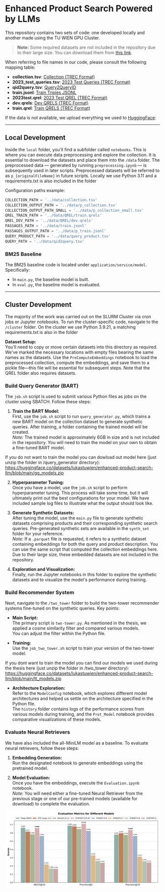 
# Enhanced Product Search Powered by LLMs

This repository contains two sets of code: one developed locally and another made using the TU WIEN GPU Cluster.

> **Note:** Some required datasets are not included in the repository due to their large size. You can download them from [this link](https://trec-product-search.github.io/2024.html).

When referring to file names in our code, please consult the following mapping table:

- **collection.tsv**: [Collection (TREC Format)](https://huggingface.co/datasets/trec-product-search/Product-Search-Corpus-v0.1/resolve/main/data/trec/collection.trec.gz)
- **2023_test_queries.tsv**: [2023 Test Queries (TREC Format)](https://huggingface.co/datasets/trec-product-search/product-search-2023-queries)
- **qid2query.tsv**: [Query2QueryID](https://huggingface.co/datasets/trec-product-search/Product-Search-Corpus-v0.1/resolve/main/data/qid2query.tsv)
- **train.jsonl**: [Train Triples JSONL](https://huggingface.co/datasets/trec-product-search/Product-Search-Triples/resolve/main/train.jsonl.gz)
- **2023test.qrel**: [2023 Test QREL (TREC Format)](https://huggingface.co/datasets/trec-product-search/product-search-2023-queries)
- **dev.qrels**: [Dev QRELS (TREC Format)](https://huggingface.co/datasets/trec-product-search/Product-Search-Qrels-v0.1/resolve/main/data/dev/product-search-dev.qrels.gz)
- **train.qrel**: [Train QRELS (TREC Format)](https://huggingface.co/datasets/trec-product-search/Product-Search-Qrels-v0.1/resolve/main/data/train/product-search-train.qrels.gz)

If the data is not available, we upload everything we used to [HuggingFace](https://huggingface.co/datasets/lukastuwien/enhanced-product-search-llm/tree/main):


---

## Local Development

Inside the `local` folder, you'll find a subfolder called `notebooks`. This is where you can execute data preprocessing and explore the collection. It is essential to download the datasets and place them into the `/data` folder. The preprocessed data — generated by running `preprocessing.ipynb` — is subsequently used in later scripts. Preprocessed datasets will be referred to as `p_{originalFileName}` in future scripts. 
Locally we use Python 3.11 and a requirements.txt is also included in the folder

Configuration paths example:

```python
COLLECTION_PATH = '../data/collection.tsv'  
COLLECTION_OUTPUT_PATH = '../data/p_collection.tsv'  
COLLECTION_OUTPUT_PATH_SMALL = '../data/p_collection_small.tsv'  
QREL_TRAIN_PATH = '../data/QREL/train.qrels'  
QREL_DEV_PATH = '../data/QREL/dev.qrels'  
PASSAGES_PATH = '../data/train.jsonl'  
PASSAGES_OUTPUT_PATH = '../data/p_train.jsonl'  
QUERY_PRODUCT_PATH = '../data/query_product.tsv'  
QUERY_PATH = '../data/qid2query.tsv'
```

### BM25 Baseline

The BM25 baseline code is located under `application/service/model`. Specifically:
- In `main.py`, the baseline model is built.
- In `eval.py`, the baseline model is evaluated.

---

## Cluster Development

The majority of the work was carried out on the SLURM Cluster via cron jobs or Jupyter notebooks. To run the cluster-specific code, navigate to the `/cluster` folder.
On the cluster we use Python 3.9.21, a matching requirements.txt is also in the folder

**Dataset Setup:**  
You'll need to copy or move certain datasets into this directory as required. We've marked the necessary locations with empty files bearing the same names as the datasets. Use the `PreComputeEmbeddings` notebook to load the preprocessed collection, compute the embeddings, and save them to a pickle file—this file will be essential for subsequent steps. Note that the QREL folder also requires datasets.

### Build Query Generator (BART)

The `job.sh` script is used to submit various Python files as jobs on the cluster using SBATCH. Follow these steps:

1. **Train the BART Model:**  
   First, use the `job.sh` script to run `query_generator.py`, which trains a new BART model on the collection dataset to generate synthetic queries. After training, a folder containing the trained model will be created.  
   *Note:* The trained model is approximately 6GB in size and is not included in the repository. You will need to train the model on your own to obtain a fine-tuned BART model.

If you do not want to train the model you can dowload out model here (just unzip the folder in /query_generator directory): https://huggingface.co/datasets/lukastuwien/enhanced-product-search-llm/blob/main/gg_models.zip

2. **Hyperparameter Tuning:**  
   Once you have a model, use the `job.sh` script to perform hyperparameter tuning. This process will take some time, but it will ultimately print out the best configurations for your model. We have included sample log files to illustrate what the output should look like.

3. **Generate Synthetic Datasets:**  
   After tuning the model, use the `main.py` file to generate synthetic datasets comprising products and their corresponding synthetic search queries. Pre-generated synthetic sets are available in the `synth_set` folder for your reference.  
   *Note:* If a `.parquet` file is requested, it refers to a synthetic dataset containing embeddings for both the query and product description. You can use the same script that computed the collection embeddings here. Due to their large size, these embedded datasets are not included in the repository.

4. **Exploration and Visualization:**  
   Finally, run the Jupyter notebooks in this folder to explore the synthetic datasets and to visualize the model's performance during training.

### Build Recommender System

Next, navigate to the `/two_tower` folder to build the two-tower recommender systems fine-tuned on the synthetic queries. Key points:

- **Main Script:**  
  The primary script is `two-tower.py`. As mentioned in the thesis, we applied a cosine similarity filter and compared various models.  
  You can adjust the filter within the Python file.

- **Training:**  
  Use the `job_two_tower.sh` script to train your version of the two-tower model.
  
If you dont want to train the model you can find our models we used during the thesis here (just unzip the folder in /two_tower directory): https://huggingface.co/datasets/lukastuwien/enhanced-product-search-llm/blob/main/tt_models.zip

- **Architecture Exploration:**  
  Refer to the `ModelConfig` notebook, which explores different model architectures and helped us settle on the architecture specified in the Python file.  
  The `history` folder contains logs of the performance scores from various models during training, and the `Prot_Model` notebook provides comparative visualizations of these models.

### Evaluate Neural Retrievers

We have also included the all-MiniLM model as a baseline. To evaluate neural retrievers, follow these steps:

1. **Embedding Generation:**  
   Run the designated notebook to generate embeddings using the pretrained model.

2. **Model Evaluation:**  
   Once you have the embeddings, execute the `Evaluation.ipynb` notebook.  
   *Note:* You will need either a fine-tuned Neural Retriever from the previous stage or one of our pre-trained models (available for download) to complete the evaluation.

![image](/cluster/two_tower/styled_evaluation_metrics_chart%20(1).png)

   
